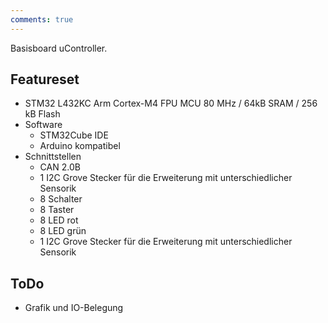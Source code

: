 ```yaml
---
comments: true
---
```


Basisboard uController.

## Featureset

- STM32 L432KC Arm Cortex-M4 FPU MCU 80 MHz / 64kB SRAM / 256 kB Flash
- Software
  - STM32Cube IDE
  - Arduino kompatibel
- Schnittstellen
  - CAN 2.0B
  - 1 I2C Grove Stecker für die Erweiterung mit unterschiedlicher Sensorik
  - 8 Schalter
  - 8 Taster
  - 8 LED rot
  - 8 LED grün
  - 1 I2C Grove Stecker für die Erweiterung mit unterschiedlicher Sensorik

## ToDo

- Grafik und IO-Belegung